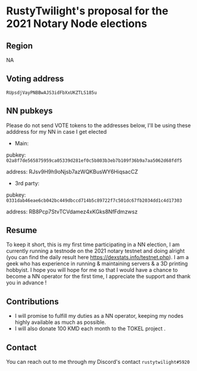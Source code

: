 # RustyTwilight's proposal for the 2021 Notary Node elections

## Region
NA
## Voting address
`RUpsdjVayPNBBwAJS3idFbXxUKZTLS185u`
## NN pubkeys
Please do not send VOTE tokens to the addresses below, I'll be using these adddress for my NN in case I get elected
- Main:

pubkey: `02a8f7de565875959ca05339d281ef0c5b803b3eb7b109f36b9a7aa5062d68fdf5`

address: RJsv9H9h9oNjsb7azWQKBusWY6HiqsacCZ
- 3rd party:

pubkey: `0331dab46eae6cb042bc449dbccd714b5c89722f7c501dc67fb2034dd1c4d17303`

address: RB8Pcp7StvTCVdamez4xKGks8NfFdmzwsz
## Resume
To keep it short, this is my first time participating in a NN election, I am currently running a testnode on the 2021 notary testnet and doing alright (you can find the daily result here https://dexstats.info/testnet.php). I am a geek who has experience in running & maintaining servers & a 3D printing hobbyist. I hope you will hope for me so that I would have a chance to become a NN operator for the first time, I appreciate  the support and thank you in advance !
## Contributions
- I will promise to fulfill my duties as a NN operator, keeping my nodes highly available as much as possible.
- I will also donate 100 KMD each month to the TOKEL project .
## Contact
You can reach out to me through my Discord's contact `rustytwilight#5920`
